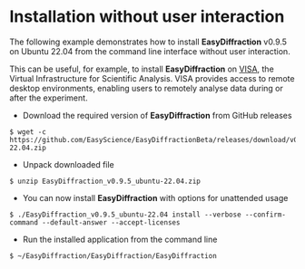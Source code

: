 # Installation without user interaction

The following example demonstrates how to install **EasyDiffraction** v0.9.5 on Ubuntu 22.04 from the command line interface 
without user interaction.

This can be useful, for example, to install **EasyDiffraction** on 
[VISA](https://www.panosc.eu/services/data-analysis), the Virtual Infrastructure for Scientific Analysis. VISA 
provides access to remote desktop environments, enabling users to remotely analyse data during or after the experiment.

* Download the required version of **EasyDiffraction** from GitHub releases
```console
$ wget -c https://github.com/EasyScience/EasyDiffractionBeta/releases/download/v0.9.5/EasyDiffraction_v0.9.5_ubuntu-22.04.zip
```
* Unpack downloaded file
```console
$ unzip EasyDiffraction_v0.9.5_ubuntu-22.04.zip
```  
* You can now install **EasyDiffraction** with options for unattended usage
```console
$ ./EasyDiffraction_v0.9.5_ubuntu-22.04 install --verbose --confirm-command --default-answer --accept-licenses
```  
* Run the installed application from the command line
```console
$ ~/EasyDiffraction/EasyDiffraction/EasyDiffraction
```  
